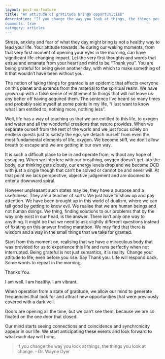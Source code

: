 ```yaml
---
layout: post-no-feature
title: "An attitude of gratitude brings opportunities"
description: "If you change the way you look at things, the things you look at change.
comments: true
category: articles
---
```


Stress, anxiety and fear of what they day might bring is not a healthy way to lead your life. Your attitude towards life during our waking moments, from that very first moment of opening your eyes in the morning, can have significant life-changing impact. Let the very first thoughts and words that ensue and emanate from your heart and mind to be “Thank you”. You are being grateful for being given another day, with which to make something of it that wouldn’t have been without you.

The notion of taking things for granted is an epidemic that affects everyone on this planet and extends from the material to the spiritual realm. We have grown up with a false sense of entitlement to things that will not leave us any better off having acquired them. The sentence I’ve heard so many times and probably said myself at some points in my life, “I just want to know what I am entitled to, nothing more, nothing less”.

Well, life has a way of teaching us that we are entitled to this life, to oxygen and water and all the wonderful creations that nature provides. When we separate ourself from the rest of the world and we just focus solely on endless quests just to satisfy the ego, we detach ourself from even the most fundamental elements of life, oxygen. We become stiff, we don’t allow breath to escape and we are getting in our own way.

It is such a difficult place to be in and operate from, without any hope of escaping. When we interfere with our breathing, oxygen doesn’t get into the body, our thinking gets cloudy, our energy levels drop and we become OCD with just a single though that can’t be solved or cannot be and never will. At that point we lack perspective, objective judgement and are doomed to enter a downward spiral. 

However unpleasant such states may be, they have a purpose and a usefulness. They are a teacher of sorts. We just have to show up and pay attention. We have been brought up in this world of dualism, where we can tell good by getting to know evil. We realise that we are human beings and not human doings. We thing, finding solutions to our problems that by the way only exist in our head, is the answer. There isn’t only one way to anything. It might be that we need to ask slightly different questions instead of fixating on this answer finding marathon. We may find that there is wisdom and a way in the small things that we take for granted.

Start from this moment on, realising that we have a miraculous body that was provided for us to experience this life and runs perfectly when not interrupted. Being grateful is not just semantics, it is reality. Change your attitude to life, even before you rise. Say Thank you. Life will respond back. Some words to repeat in the morning.

Thanks You.

I am well.
I am healthy.
I am vibrant.

When operation from a state of gratitude, we allow our mind to generate frequencies that look for and attract new opportunities that were previously covered with a dark veil.

Doors are opening all the time, but we can’t see them, because we are so fixated on the one door that closed.

Our mind starts seeing connections and coincidence and synchronicity appear in our life. We start anticipating these events and look forward to what each day will bring.

> If you change the way you look at things, the things you look at change. - Dr. Wayne Dyer